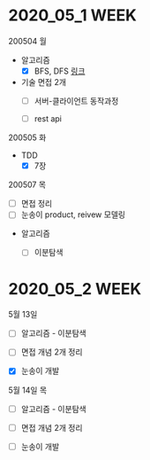 # 2020_05_1 WEEK

200504 월

- 알고리즘
  - [x] BFS, DFS [링크](https://github.com/prography-6th-study/algorithm-code/pull/20)
- 기술 면접 2개
  - [ ] 서버-클라이언트 동작과정
  - [ ] rest api



200505 화

- TDD
  - [x] 7장

200507 목

- [ ] 면접 정리
- [ ] 눈송이 product, reivew 모델링
- 알고리즘
  - [ ] 이분탐색



# 2020_05_2 WEEK

5월 13일

- [ ] 알고리즘 - 이분탐색

- [ ] 면접 개념 2개 정리
- [x] 눈송이 개발



5월 14일 목

- [ ] 알고리즘 - 이분탐색

- [ ] 면접 개념 2개 정리
- [ ] 눈송이 개발